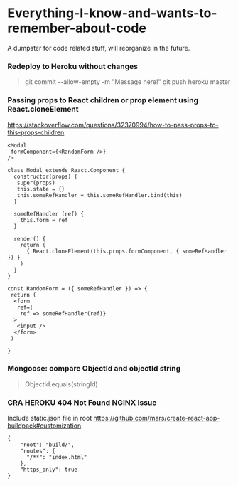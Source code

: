 # Everything-I-know-and-wants-to-remember-about-code
A dumpster for code related stuff, will reorganize in the future.


### Redeploy to Heroku without changes
> git commit --allow-empty -m "Message here!"
> git push heroku master

### Passing props to React children or prop element using React.cloneElement
https://stackoverflow.com/questions/32370994/how-to-pass-props-to-this-props-children
```
<Modal
 formComponent={<RandomForm />}
/>

class Modal extends React.Component {
  constructor(props) {
   super(props)
   this.state = {}
   this.someRefHandler = this.someRefHandler.bind(this)
  }

  someRefHandler (ref) {
    this.form = ref
  }

  render() {
    return (
      { React.cloneElement(this.props.formComponent, { someRefHandler }) }
    )
  }
}

const RandomForm = ({ someRefHandler }) => {
 return (
  <form
   ref={
    ref => someRefHandler(ref)}
  >
   <input />
  </form>
 )
         
}
```

### Mongoose: compare ObjectId and objectId string
> ObjectId.equals(stringId)


### CRA HEROKU 404 Not Found NGINX Issue
Include static.json file in root https://github.com/mars/create-react-app-buildpack#customization

```
{ 
	"root": "build/",
 	"routes": {
	  "/**": "index.html"
	},
	"https_only": true
}

```
